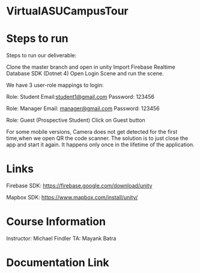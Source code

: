 # VirtualASUCampusTour

# Steps to run
Steps to run our deliverable:

Clone the master branch and open in unity
Import Firebase Realtime Database SDK (Dotnet 4)
Open Login Scene and run the scene.

We have 3 user-role mappings to login:

Role: Student
	Email:student1@gmail.com
	Password: 123456

Role: Manager
Email: manager@gmail.com
Password: 123456

Role: Guest (Prospective Student)
	Click on Guest button

For some mobile versions, Camera does not get detected for the first time,when we open QR the code scanner. The solution is to just close the app and start it again. It happens only once in the lifetime of the application.

# Links
Firebase SDK: https://firebase.google.com/download/unity

Mapbox SDK: https://www.mapbox.com/install/unity/

# Course Information
Instructor: Michael Findler
TA: Mayank Batra

# Documentation Link
